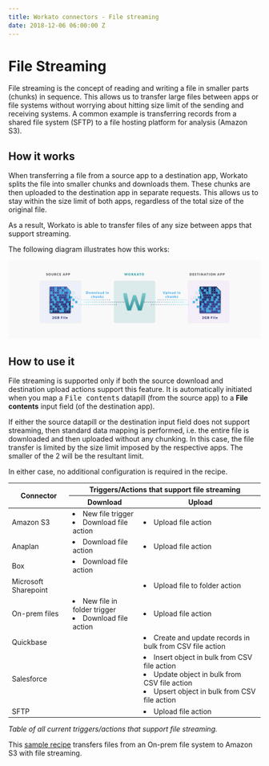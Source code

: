 ```yaml
---
title: Workato connectors - File streaming
date: 2018-12-06 06:00:00 Z
---
```


# File Streaming
File streaming is the concept of reading and writing a file in smaller parts (chunks) in sequence. This allows us to transfer large files between apps or file systems without worrying about hitting size limit of the sending and receiving systems. A common example is transferring records from a shared file system (SFTP) to a file hosting platform for analysis (Amazon S3).

## How it works
When transferring a file from a source app to a destination app, Workato splits the file into smaller chunks and downloads them. These chunks are then uploaded to the destination app in separate requests. This allows us to stay within the size limit of both apps, regardless of the total size of the original file.

As a result, Workato is able to transfer files of any size between apps that support streaming.

The following diagram illustrates how this works:

![File streaming](/assets/images/features/file-streaming/streaming-illustration.png)

## How to use it
File streaming is supported only if both the source download and destination upload actions support this feature. It is automatically initiated when you map a <kbd>File contents</kbd> datapill (from the source app) to a **File contents** input field (of the destination app).

If either the source datapill or the destination input field does not support streaming, then standard data mapping is performed, i.e. the entire file is downloaded and then uploaded without any chunking. In this case, the file transfer is limited by the size limit imposed by the respective apps. The smaller of the 2 will be the resultant limit.

In either case, no additional configuration is required in the recipe.

<table class="unchanged rich-diff-level-one">
  <thead>
    <tr>
      <th rowspan=2>Connector</th>
      <th colspan=2>Triggers/Actions that support  file streaming</th>
    </tr>
    <tr>
      <th>Download</th>
      <th>Upload</th>
    </tr>
  </thead>
  <tbody>
    <tr>
      <td>Amazon S3</td>
      <td>
        <li>New file trigger</li>
        <li>Download file action</li>
      </td>
      <td><li>Upload file action</li></td>
    </tr>
    <tr>
      <td>Anaplan</td>
      <td><li>Download file action</li></td>
      <td><li>Upload file action</li></td>
    </tr>
    <tr>
      <td>Box</td>
      <td><li>Download file action</li></td>
      <td></td>
    </tr>
    <tr>
      <td>Microsoft Sharepoint</td>
      <td></td>
      <td><li>Upload file to folder action</li></td>
    </tr>
    <tr>
      <td>On-prem files</td>
      <td>
        <li>New file in folder trigger</li>
        <li>Download file action</li>
      </td>
      <td><li>Upload file action</li></td>
    </tr>
    <tr>
      <td>Quickbase</td>
      <td></td>
      <td><li>Create and update records in bulk from CSV file action</li></td>
    </tr>
    <tr>
      <td>Salesforce</td>
      <td></td>
      <td>
        <li>Insert object in bulk from CSV file action</li>
        <li>Update object in bulk from CSV file action</li>
        <li>Upsert object in bulk from CSV file action</li>
      </td>
    </tr>
    <tr>
      <td>SFTP</td>
      <td></td>
      <td><li>Upload file action</li></td>
    </tr>
  </tbody>
</table>

*Table of all current triggers/actions that support file streaming.*

This [sample recipe](https://www.workato.com/recipes/867852#recipe) transfers files from an On-prem file system to Amazon S3 with file streaming.
